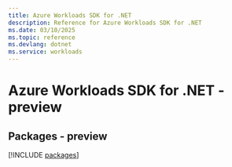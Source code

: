 ```yaml
---
title: Azure Workloads SDK for .NET
description: Reference for Azure Workloads SDK for .NET
ms.date: 03/10/2025
ms.topic: reference
ms.devlang: dotnet
ms.service: workloads
---
```

# Azure Workloads SDK for .NET - preview
## Packages - preview
[!INCLUDE [packages](workloads-index.md)]